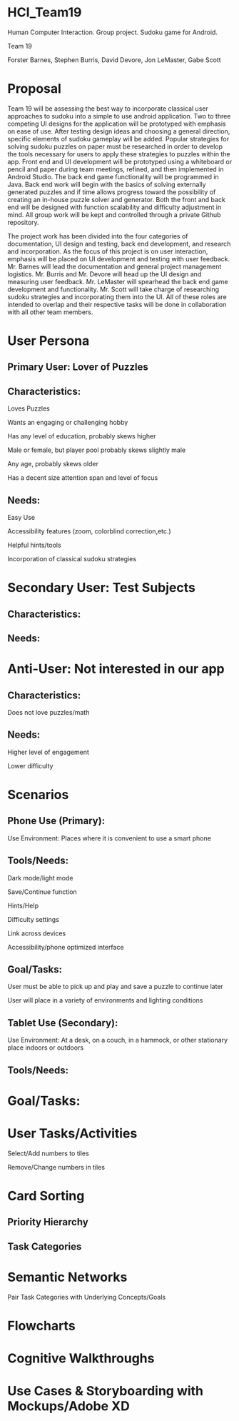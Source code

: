 # HCI_Team19
Human Computer Interaction. Group project. Sudoku game for Android. 

Team 19

Forster Barnes, Stephen Burris, David Devore, Jon LeMaster, Gabe Scott

# Proposal

   Team 19 will be assessing the best way to incorporate classical user approaches to sudoku into a simple to use android application. Two to three competing UI designs for the application will be prototyped with emphasis on ease of use. After testing design ideas and choosing a general direction, specific elements of sudoku gameplay will be added. Popular strategies for solving sudoku puzzles on paper must be researched in order to develop the tools necessary for users to apply these strategies to puzzles within the app. Front end and UI development will be prototyped using a whiteboard or pencil and paper during team meetings, refined, and then implemented in Android Studio. The back end game functionality will be programmed in Java. Back end work will begin with the basics of solving externally generated puzzles and if time allows progress toward the possibility of creating an in-house puzzle solver and generator. Both the front and back end will be designed with function scalability and difficulty adjustment in mind. All group work will be kept and controlled through a private Github repository.
	
   The project work has been divided into the four categories of documentation, UI design and testing, back end development, and research and incorporation. As the focus of this project is on user interaction, emphasis will be placed on UI development and testing with user feedback. Mr. Barnes will lead the documentation and general project management logistics. Mr. Burris and Mr. Devore will head up the UI design and measuring user feedback. Mr. LeMaster will spearhead the back end game development and functionality. Mr. Scott will take charge of researching sudoku strategies and incorporating them into the UI. All of these roles are intended to overlap and their respective tasks will be done in collaboration with all other team members.


# User Persona
## Primary User: 		Lover of Puzzles
##	Characteristics: 

Loves Puzzles

Wants an engaging or challenging hobby

Has any level of education, probably skews higher

Male or female, but player pool probably skews slightly male

Any age, probably skews older

Has a decent size attention span and level of focus
## Needs: 

Easy Use

Accessibility features (zoom, colorblind correction,etc.)

Helpful hints/tools

Incorporation of classical sudoku strategies

# Secondary User: 	Test Subjects
##	Characteristics:
	
##	Needs: 
	
# Anti-User: 	Not interested in our app
##	Characteristics:

Does not love puzzles/math
##	Needs:

Higher level of engagement

Lower difficulty

# Scenarios
## Phone Use (Primary): 
Use Environment: Places where it is convenient to use a smart phone
##	Tools/Needs:

Dark mode/light mode

Save/Continue function

Hints/Help

Difficulty settings

Link across devices

Accessibility/phone optimized interface
## Goal/Tasks: 

User must be able to pick up and play and save a puzzle to continue later

User will place in a variety of environments and lighting conditions
	
## Tablet Use (Secondary):

Use Environment: At a desk, on a couch, in a hammock, or other stationary place indoors or outdoors

##	Tools/Needs:


# Goal/Tasks: 



# User Tasks/Activities

Select/Add numbers to tiles

Remove/Change numbers in tiles

# Card Sorting
## Priority Hierarchy

## Task Categories

# Semantic Networks
Pair Task Categories with Underlying Concepts/Goals

# Flowcharts

# Cognitive Walkthroughs

# Use Cases & Storyboarding with Mockups/Adobe XD
